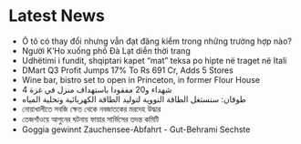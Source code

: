 # Latest News
-  Ô tô có thay đổi nhưng vẫn đạt đăng kiểm trong những trường hợp nào?
-  Người K’Ho xuống phố Đà Lạt diễn thời trang
-  Udhëtimi i fundit, shqiptari kapet “mat” teksa po hipte në traget në Itali
-  DMart Q3 Profit Jumps 17% To Rs 691 Cr, Adds 5 Stores
-  Wine bar, bistro set to open in Princeton, in former Flour House
-  4 شهداء و20 مفقودا باستهداف منزل في غزة
-  طوقان: سنستغل الطاقة النووية لتوليد الطاقة الكهربائية وتحلية المياه
-  নোয়াখালীতে সবজি ক্ষেত থেকে নবজাতকের মরদেহ উদ্ধার
-  তেজগাঁওয়ে আগুনের ঘটনায় ফায়ার সার্ভিসের তদন্ত কমিটি
-  Goggia gewinnt Zauchensee-Abfahrt - Gut-Behrami Sechste
